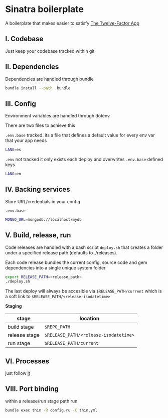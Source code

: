 # Sinatra boilerplate
A boilerplate that makes easier to satisfy [The Twelve-Factor App](https://12factor.net)

## I. Codebase
Just keep your codebase tracked within git

## II. Dependencies
Dependencies are handled through bundle

```bash
bundle install --path .bundle
```

## III. Config
Environment variables are handled through dotenv

There are two files to achieve this

`.env.base` tracked. its a file that defines a default value for every env var that your app needs
```bash
LANG=es
```

`.env` not tracked it only exists each deploy and overwrites `.env.base` defined keys
```bash
LANG=en
```

## IV. Backing services
Store URL/credentials in your config

`.env.base`
```bash
MONGO_URL=mongodb://localhost/mydb
```

## V. Build, release, run
Code releases are handled with a bash script `deploy.sh` that creates a folder under a specified release path (defaults to ./releases).

Each code release bundles the current config, source code and gem dependencies into a single unique system folder

```bash
export RELEASE_PATH=<release_path>
./deploy.sh
```

The last deploy will always be accesible via `$RELEASE_PATH/current` which is a soft link to `$RELEASE_PATH/<release-isodatetime>`

**Staging**

stage | location
--- | ---
build stage | `$REPO_PATH`
release stage | `$RELEASE_PATH/<release-isodatetime>`
run stage | `$RELEASE_PATH/current`

## VI. Processes
just follow [it](https://12factor.net/processes)

## VIII. Port binding
within a release/run stage path run
```bash
bundle exec thin -R config.ru -C thin.yml
```
